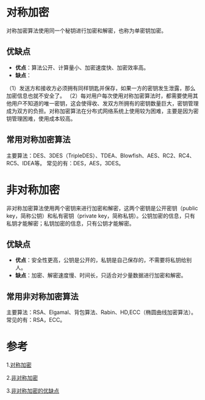# 对称加密
对称加密算法使用同一个秘钥进行加密和解密，也称为单密钥加密。

## 优缺点
- **优点**：算法公开、计算量小、加密速度快、加密效率高。
- **缺点**：

（1）发送方和接收方必须拥有同样钥匙并保存，如果一方的密钥发生泄露，那么加密信息也就不安全了。
（2）每对用户每次使用对称加密算法时，都需要使用其他用户不知道的唯一密钥，这会使得收、发双方所拥有的密钥数量巨大，密钥管理成为双方的负担。对称加密算法在分布式网络系统上使用较为困难，主要是因为密钥管理困难，使用成本较高。

## 常用对称加密算法
主要算法：DES、3DES（TripleDES）、TDEA、Blowfish、AES、RC2、RC4、RC5、IDEA等。
常见的有：DES，AES，3DES。

# 非对称加密
非对称加密算法使用两个密钥来进行加密和解密，这两个密钥是公开密钥（public key，简称公钥）和私有密钥（private key，简称私钥）。公钥加密的信息，只有私钥才能解密；私钥加密的信息，只有公钥才能解密。

## 优缺点
- **优点**：安全性更高，公钥是公开的，私钥是自己保存的，不需要将私钥给别人。
- **缺点**：加密、解密速度慢、时间长，只适合对少量数据进行加密和解密。

## 常用非对称加密算法
主要算法：RSA、Elgamal、背包算法、Rabin、HD,ECC（椭圆曲线加密算法）。
常见的有：RSA，ECC。

# 参考
1.[对称加密](https://baike.baidu.com/item/%E5%AF%B9%E7%A7%B0%E5%8A%A0%E5%AF%86)

2.[非对称加密](https://baike.baidu.com/item/%E9%9D%9E%E5%AF%B9%E7%A7%B0%E5%8A%A0%E5%AF%86)

3.[非对称加密的优缺点](https://blog.csdn.net/u011078141/article/details/94285175)
